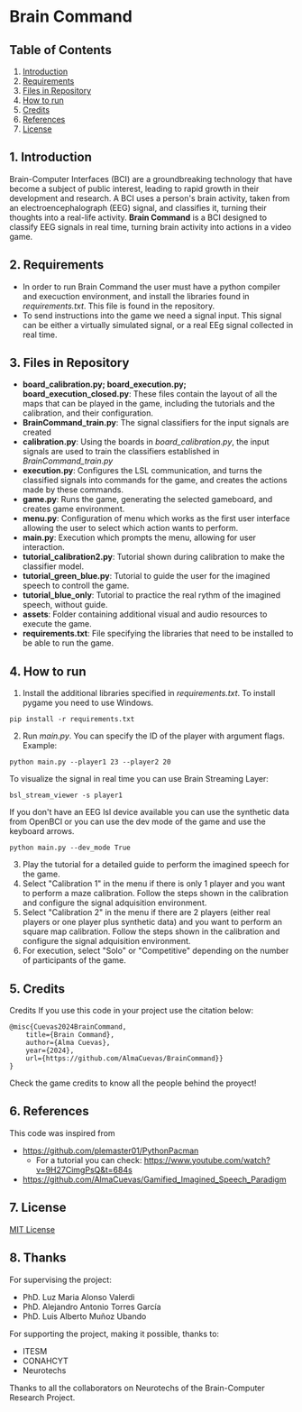 # Brain Command
## Table of Contents
1. [Introduction](https://github.com/AlmaCuevas/BrainCommand/blob/main/README.md#1-introduction)
2. [Requirements](https://github.com/AlmaCuevas/BrainCommand#2-requirements)
3. [Files in Repository](https://github.com/AlmaCuevas/BrainCommand#3-files-in-repository)
4. [How to run](https://github.com/AlmaCuevas/BrainCommand#4-how-to-run)
5. [Credits](https://github.com/AlmaCuevas/BrainCommand#5-credits)
6. [References](https://github.com/AlmaCuevas/BrainCommand#6-references)
7. [License](https://github.com/AlmaCuevas/BrainCommand#7-license)
## 1. Introduction
Brain-Computer Interfaces (BCI) are a groundbreaking technology that have become a subject of public interest, leading to rapid growth in their development and research. A BCI uses a person's brain activity, taken from an electroencephalograph (EEG) signal, and classifies it, turning their thoughts into a real-life activity. **Brain Command** is a BCI designed to classify EEG signals in real time, turning brain activity into actions in a video game.
## 2. Requirements
* In order to run Brain Command the user must  have a python compiler and execuction environment, and install the libraries found in *requirements.txt*. This file is found in the repository. 
* To send instructions into the game we need a signal input. This signal can be either a virtually simulated signal, or a  real EEg signal collected in real time.
##  3. Files in Repository
* **board_calibration.py; board_execution.py; board_execution_closed.py**: These files contain the layout of all the maps that can be played in the game, including the tutorials and the calibration, and their configuration.
* **BrainCommand_train.py**: The signal classifiers for the input signals are created 
* **calibration.py**: Using the boards in *board_calibration.py*, the input signals are used to train the classifiers established in *BrainCommand_train.py* 
* **execution.py**: Configures the LSL communication, and turns the classified signals into commands for the game, and creates the actions made by these commands.
* **game.py**: Runs the game, generating the selected gameboard, and creates game environment.
* **menu.py**: Configuration of menu which works as the first user interface allowing the user to select which action wants to perform.
* **main.py**: Execution which prompts the menu, allowing for user interaction.
* **tutorial_calibration2.py**: Tutorial shown during calibration to make the classifier model.
* **tutorial_green_blue.py**: Tutorial to guide the user for the imagined speech to controll the game.
* **tutorial_blue_only**: Tutorial to practice the real rythm of the imagined speech, without guide.
* **assets**: Folder containing additional visual and audio resources to execute the game.
* **requirements.txt**: File specifying the libraries that need to be installed to be able to run the game.
## 4. How to run
1. Install the additional libraries specified in *requirements.txt*. To install pygame you need to use Windows.
```
pip install -r requirements.txt
```
2. Run *main.py*. You can specify the ID of the player with argument flags.
Example:
```
python main.py --player1 23 --player2 20
```
To visualize the signal in real time you can use Brain Streaming Layer:
```
bsl_stream_viewer -s player1
```
If you don't have an EEG lsl device available you can use the synthetic data from OpenBCI or you can use the dev mode of the game and use the keyboard arrows.
```
python main.py --dev_mode True
```
3. Play the tutorial for a detailed guide to perform the imagined speech for the game.
4. Select "Calibration 1" in the menu if there is only 1 player and you want to perform a maze calibration. Follow the steps shown in the calibration and configure the signal adquisition environment.
5. Select "Calibration 2" in the menu if there are 2 players (either real players or one player plus synthetic data) and you want to perform an square map calibration. Follow the steps shown in the calibration and configure the signal adquisition environment.
6. For execution, select "Solo" or "Competitive" depending on the number of participants of the game.
## 5. Credits
Credits
If you use this code in your project use the citation below:
```
@misc{Cuevas2024BrainCommand,
    title={Brain Command},
    author={Alma Cuevas},
    year={2024},
    url={https://github.com/AlmaCuevas/BrainCommand}}
}
```
Check the game credits to know all the people behind the proyect!

## 6. References
This code was inspired from
* https://github.com/plemaster01/PythonPacman
  * For a tutorial you can check: https://www.youtube.com/watch?v=9H27CimgPsQ&t=684s
* https://github.com/AlmaCuevas/Gamified_Imagined_Speech_Paradigm
## 7. License
[MIT License](https://github.com/AlmaCuevas/BrainCommand/blob/main/LICENSE)

## 8. Thanks
For supervising the project:
* PhD. Luz Maria Alonso Valerdi
* PhD. Alejandro Antonio Torres García
* PhD. Luis Alberto Muñoz Ubando

For supporting the project, making it possible, thanks to:
* ITESM
* CONAHCYT
* Neurotechs

Thanks to all the collaborators on Neurotechs of the Brain-Computer Research Project.